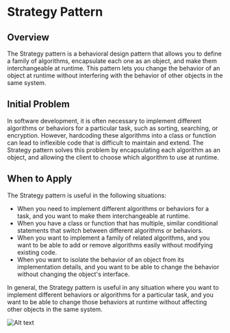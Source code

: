 # Strategy Pattern
## Overview
The Strategy pattern is a behavioral design pattern that allows you to define a family of algorithms, encapsulate each one as an object, and make them interchangeable at runtime. This pattern lets you change the behavior of an object at runtime without interfering with the behavior of other objects in the same system.

## Initial Problem
In software development, it is often necessary to implement different algorithms or behaviors for a particular task, such as sorting, searching, or encryption. However, hardcoding these algorithms into a class or function can lead to inflexible code that is difficult to maintain and extend. The Strategy pattern solves this problem by encapsulating each algorithm as an object, and allowing the client to choose which algorithm to use at runtime.

## When to Apply
The Strategy pattern is useful in the following situations:

* When you need to implement different algorithms or behaviors for a task, and you want to make them interchangeable at runtime.
* When you have a class or function that has multiple, similar conditional statements that switch between different algorithms or behaviors.
* When you want to implement a family of related algorithms, and you want to be able to add or remove algorithms easily without modifying existing code.
* When you want to isolate the behavior of an object from its implementation details, and you want to be able to change the behavior without changing the object's interface.

In general, the Strategy pattern is useful in any situation where you want to implement different behaviors or algorithms for a particular task, and you want to be able to change those behaviors at runtime without affecting other objects in the same system.

![Alt text](relative%20behavioral/strategy/UML.jpg?raw=true "Title")